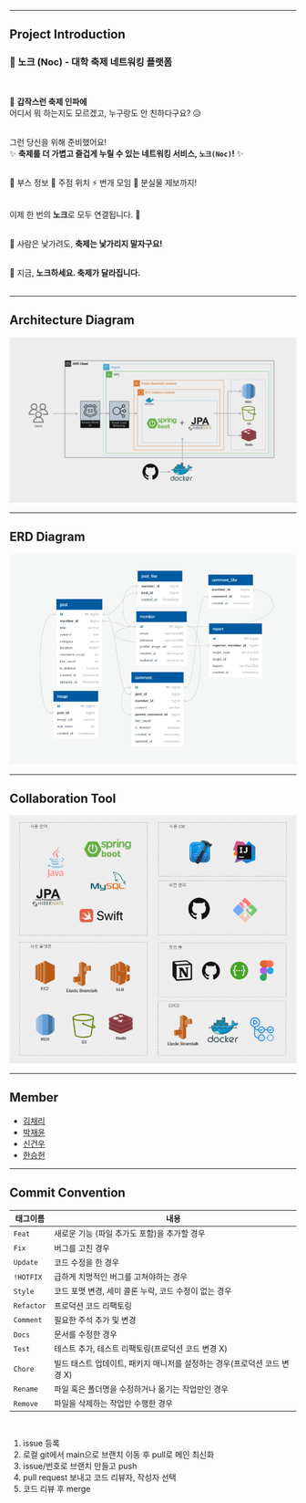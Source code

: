 ---------------------------
## Project Introduction


### 🎉 노크 (Noc) - 대학 축제 네트워킹 플랫폼  

<br/>

🎪 **갑작스런 축제 인파에**  
어디서 뭐 하는지도 모르겠고, 누구랑도 안 친하다구요? 😥  
<br/>

그런 당신을 위해 준비했어요!  
✨ **축제를 더 가볍고 즐겁게 누릴 수 있는 네트워킹 서비스, `노크(Noc)`!** ✨  
<br/>

📍 부스 정보  🍻 주점 위치  ⚡ 번개 모임  🔎 분실물 제보까지!  
<br/>

이제 한 번의 **노크**로 모두 연결됩니다. 🔔  
<br/>

🙈 사람은 낯가려도, **축제는 낯가리지 말자구요!**  
<br/>

🎈 지금, **노크하세요. 축제가 달라집니다.**  
<br/>

---------------------------
## Architecture Diagram
<img src="architecture_diagram.png">

---------------------------

## ERD Diagram
<img src="entity.png">
   
---------------------------

## Collaboration Tool

<img src="development_environment.png">

---------------------------

## Member
- [김채리](https://github.com/cherrie-k)
- [박재윤](https://github.com/qkrwodsbfjq)
- [신건우](https://github.com/gitwub5)
- [한승헌](https://github.com/seungheon123)

---------------------------

## Commit Convention
| 태그이름    | 내용         |
|---------|------------|
| `Feat`  | 새로운 기능 (파일 추가도 포함)을 추가할 경우|
| `Fix `  | 버그를 고친 경우|
| `Update` | 코드 수정을 한 경우 
| `!HOTFIX` | 급하게 치명적인 버그를 고쳐야하는 경우|
| `Style`   |  코드 포맷 변경, 세미 콜론 누락, 코드 수정이 없는 경우|
| `Refactor` | 프로덕션 코드 리팩토링|
| `Comment` | 필요한 주석 추가 및 변경|
| `Docs`	   |  문서를 수정한 경우|
| `Test`    |테스트 추가, 테스트 리팩토링(프로덕션 코드 변경 X)|
| `Chore`	  | 빌드 태스트 업데이트, 패키지 매니저를 설정하는 경우(프로덕션 코드 변경 X)|
| `Rename`  |파일 혹은 폴더명을 수정하거나 옮기는 작업만인 경우|
| `Remove`  | 파일을 삭제하는 작업만 수행한 경우|
<br>

1. issue 등록
2. 로컬 git에서 main으로 브랜치 이동 후 pull로 메인 최신화
3. issue/번호로 브랜치 만들고 push
4. pull request 보내고 코드 리뷰자, 작성자 선택
5. 코드 리뷰 후 merge
